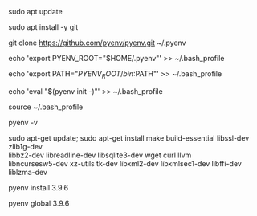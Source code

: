 sudo apt update

sudo apt install -y git

git clone https://github.com/pyenv/pyenv.git ~/.pyenv

echo 'export PYENV_ROOT="$HOME/.pyenv"' >> ~/.bash_profile

echo 'export PATH="$PYENV_ROOT/bin:$PATH"' >> ~/.bash_profile

echo 'eval "$(pyenv init -)"' >> ~/.bash_profile

source ~/.bash_profile

pyenv -v

sudo apt-get update; sudo apt-get install make build-essential libssl-dev zlib1g-dev \
libbz2-dev libreadline-dev libsqlite3-dev wget curl llvm \
libncursesw5-dev xz-utils tk-dev libxml2-dev libxmlsec1-dev libffi-dev liblzma-dev

pyenv install 3.9.6

pyenv global 3.9.6